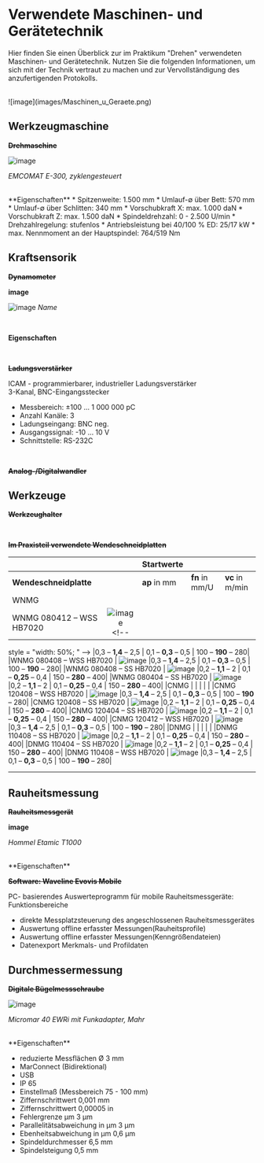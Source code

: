 <!--

author:   Nancy Brinkmann, Ronny Stolze

email:    nancy.brinkmann@hs-magdeburg.de, ronny.stolze@hs-magdeburg.de

version:  1.0.0

language: de_DE

narrator: DE FEMALE

-->

# Verwendete Maschinen- und Gerätetechnik

Hier finden Sie einen Überblick zur im Praktikum "Drehen" verwendeten Maschinen-    und Gerätetechnik. Nutzen Sie die folgenden Informationen, um sich mit der Technik vertraut zu machen und zur Vervollständigung des anzufertigenden Protokolls.

<br>
![image](images/Maschinen_u_Geraete.png)<!--
style = "width: 100%; "
-->

## Werkzeugmaschine

~~**Drehmaschine**~~

![image](images/WZM-EMCO.png)<!--
style = "width: 100%; "
-->

*EMCOMAT E-300, zyklengesteuert*

<br>
**Eigenschaften**
* Spitzenweite:	1.500 mm
* Umlauf-∅ über Bett:	570 mm
* Umlauf-∅ über Schlitten:	340 mm
* Vorschubkraft X: max.	1.000 daN
* Vorschubkraft Z: max.	1.500 daN
* Spindeldrehzahl:	0 - 2.500 U/min
* Drehzahlregelung:	stufenlos
* Antriebsleistung bei 40/100 % ED:	25/17 kW
* max. Nennmoment an der Hauptspindel:	764/519 Nm

## Kraftsensorik

~~**Dynamometer**~~

**image**<!--
style = "width: 100%; "
-->

![image](https://raw.githubusercontent.com/ILIFV-NB/Maschinen-Geraetetechnik/master/images/Kistler-Messsystem-Aussendrehen.png)
*Name*

<br>

**Eigenschaften**


<br>

~~**Ladungsverstärker**~~

ICAM - programmierbarer, industrieller Ladungsverstärker<br>
3-Kanal, BNC-Eingangsstecker<br>
* Messbereich: ±100 ... 1 000 000 pC
* Anzahl Kanäle: 3
* Ladungseingang: BNC neg.
* Ausgangssignal: -10 ... 10 V
* Schnittstelle: RS-232C
<br>

~~**Analog-/Digitalwandler**~~

## Werkzeuge

~~**Werkzeughalter**~~

<br>

~~**Im Praxisteil verwendete Wendeschneidplatten**~~

<!--
style="width: 100%; "
-->
|  |  | Startwerte | | |
|--- |:---: |--- |--- | ---|
| **Wendeschneidplatte** | | **ap** in mm | **fn** in mm/U | **vc** in m/min |
| WNMG | | | | |
|WNMG 080412 – WSS HB7020 | ![image](images/WNMG-080412-WSS.png)<!--
style = "width: 50%; "
--> |0,3 – **1,4** – 2,5  | 0,1 – **0,3** – 0,5 | 100 – **190** – 280|
|WNMG 080408 – WSS HB7020 | ![image](images/WNMG-080408-WSS.png)<!--
style = "width: 50%; "
--> |0,3 – **1,4** – 2,5  | 0,1 – **0,3** – 0,5 | 100 – **190** – 280|
|WNMG 080408 – SS HB7020 | ![image](images/WNMG-080408-SS.png)<!--
style = "width: 50%; "
--> |0,2 – **1,1** – 2  | 0,1 – **0,25** – 0,4 | 150 – **280** – 400|
|WNMG 080404 – SS HB7020 | ![image](images/WNMG-080404-SS.png)<!--
style = "width: 50%; "
--> |0,2 – **1,1** – 2  | 0,1 – **0,25** – 0,4 | 150 – **280** – 400|
|CNMG | | | | |
|CNMG 120408 – WSS HB7020 | ![image](images/CNMG-120408-WSS.png)<!--
style = "width: 50%; "
--> |0,3 – **1,4** – 2,5  | 0,1 – **0,3** – 0,5 | 100 – **190** – 280|
|CNMG 120408 – SS HB7020 | ![image](images/CNMG-120408-SS.png)<!--
style = "width: 60%; "
--> |0,2 – **1,1** – 2  | 0,1 – **0,25** – 0,4 | 150 – **280** – 400|
|CNMG 120404 – SS HB7020 | ![image](images/CNMG-120404-SS.png)<!--
style = "width: 50%; "
--> |0,2 – **1,1** – 2  | 0,1 – **0,25** – 0,4 | 150 – **280** – 400|
|CNMG 120412 – WSS HB7020 | ![image](images/CNMG-120412-WSS.png)<!--
style = "width: 50%; "
--> |0,3 – **1,4** – 2,5  | 0,1 – **0,3** – 0,5 | 100 – **190** – 280|
|DNMG | | | | |
|DNMG 110408 – SS HB7020 | ![image](images/DNMG-110408-SS.png)<!--
style = "width: 40%; "
--> |0,2 – **1,1** – 2  | 0,1 – **0,25** – 0,4 | 150 – **280** – 400|
|DNMG 110404 – SS HB7020 | ![image](images/DNMG-110404-SS.png)<!--
style = "width: 40%; "
--> |0,2 – **1,1** – 2  | 0,1 – **0,25** – 0,4 | 150 – **280** – 400|
|DNMG 110408 – WSS HB7020 | ![image](images/DNMG-110408-WSS.png)<!--
style = "width: 40%; "
--> |0,3 – **1,4** – 2,5  | 0,1 – **0,3** – 0,5 | 100 – **190** – 280|
***

## Rauheitsmessung

~~**Rauheitsmessgerät**~~

**image**<!--
style = "width: 100%; "
-->


*Hommel Etamic T1000*

<br>
**Eigenschaften**

<br>

~~**Software: Waveline Evovis Mobile**~~<br>

PC- basierendes Auswerteprogramm für  mobile Rauheitsmessgeräte:<br>
Funktionsbereiche
* direkte Messplatzsteuerung des angeschlossenen Rauheitsmessgerätes
* Auswertung offline erfasster Messungen(Rauheitsprofile)
* Auswertung offline erfasster Messungen(Kenngrößendateien)
* Datenexport Merkmals- und Profildaten

## Durchmessermessung

~~**Digitale Bügelmessschraube**~~

![image](images/DBM-Mahr_Micromar_EWRi.png)<!--
style = "width: 100%; "
-->

*Micromar 40 EWRi mit Funkadapter, Mahr*

<br>
**Eigenschaften**

* reduzierte Messflächen Ø 3 mm
* MarConnect (Bidirektional)
* USB
* IP 65
* Einstellmaß (Messbereich 75 - 100 mm)
* Ziffernschrittwert	0,001 mm
* Ziffernschrittwert	0,00005 in
* Fehlergrenze µm	3 µm
* Parallelitätsabweichung in µm	3 µm
* Ebenheitsabweichung in µm	0,6 µm
* Spindeldurchmesser	6,5 mm
* Spindelsteigung	0,5 mm
